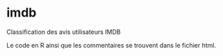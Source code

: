 # imdb
Classification des avis utilisateurs IMDB


Le code en R ainsi que les commentaires se trouvent dans le fichier html.
